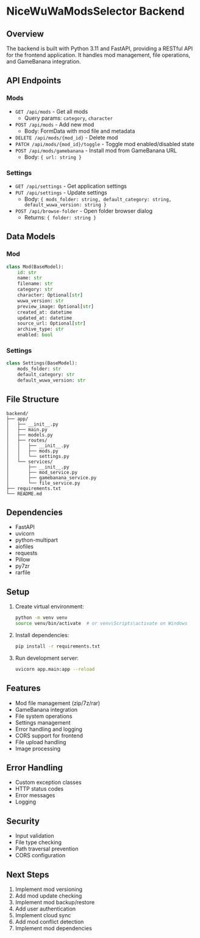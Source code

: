 # NiceWuWaModsSelector Backend

## Overview
The backend is built with Python 3.11 and FastAPI, providing a RESTful API for the frontend application. It handles mod management, file operations, and GameBanana integration.

## API Endpoints

### Mods
- `GET /api/mods` - Get all mods
  - Query params: `category`, `character`
- `POST /api/mods` - Add new mod
  - Body: FormData with mod file and metadata
- `DELETE /api/mods/{mod_id}` - Delete mod
- `PATCH /api/mods/{mod_id}/toggle` - Toggle mod enabled/disabled state
- `POST /api/mods/gamebanana` - Install mod from GameBanana URL
  - Body: `{ url: string }`

### Settings
- `GET /api/settings` - Get application settings
- `PUT /api/settings` - Update settings
  - Body: `{ mods_folder: string, default_category: string, default_wuwa_version: string }`
- `POST /api/browse-folder` - Open folder browser dialog
  - Returns: `{ folder: string }`

## Data Models

### Mod
```python
class Mod(BaseModel):
    id: str
    name: str
    filename: str
    category: str
    character: Optional[str]
    wuwa_version: str
    preview_image: Optional[str]
    created_at: datetime
    updated_at: datetime
    source_url: Optional[str]
    archive_type: str
    enabled: bool
```

### Settings
```python
class Settings(BaseModel):
    mods_folder: str
    default_category: str
    default_wuwa_version: str
```

## File Structure
```
backend/
├── app/
│   ├── __init__.py
│   ├── main.py
│   ├── models.py
│   ├── routes/
│   │   ├── __init__.py
│   │   ├── mods.py
│   │   └── settings.py
│   └── services/
│       ├── __init__.py
│       ├── mod_service.py
│       ├── gamebanana_service.py
│       └── file_service.py
├── requirements.txt
└── README.md
```

## Dependencies
- FastAPI
- uvicorn
- python-multipart
- aiofiles
- requests
- Pillow
- py7zr
- rarfile

## Setup
1. Create virtual environment:
   ```bash
   python -m venv venv
   source venv/bin/activate  # or venv\Scripts\activate on Windows
   ```

2. Install dependencies:
   ```bash
   pip install -r requirements.txt
   ```

3. Run development server:
   ```bash
   uvicorn app.main:app --reload
   ```

## Features
- Mod file management (zip/7z/rar)
- GameBanana integration
- File system operations
- Settings management
- Error handling and logging
- CORS support for frontend
- File upload handling
- Image processing

## Error Handling
- Custom exception classes
- HTTP status codes
- Error messages
- Logging

## Security
- Input validation
- File type checking
- Path traversal prevention
- CORS configuration

## Next Steps
1. Implement mod versioning
2. Add mod update checking
3. Implement mod backup/restore
4. Add user authentication
5. Implement cloud sync
6. Add mod conflict detection
7. Implement mod dependencies 